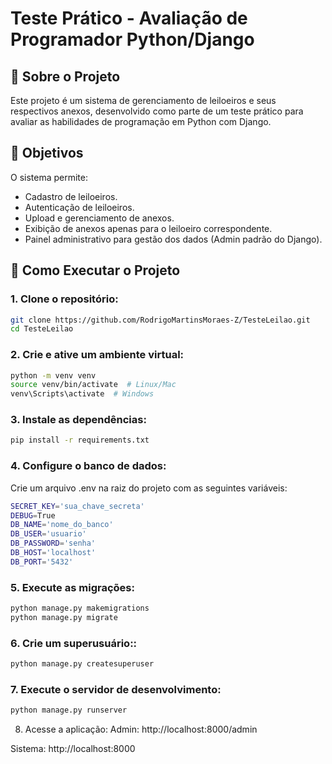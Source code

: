 ﻿# Teste Prático - Avaliação de Programador Python/Django

## 📌 Sobre o Projeto
Este projeto é um sistema de gerenciamento de leiloeiros e seus respectivos anexos, desenvolvido como parte de um teste prático para avaliar as habilidades de programação em Python com Django.

## 🎯 Objetivos
O sistema permite:
- Cadastro de leiloeiros.
- Autenticação de leiloeiros.
- Upload e gerenciamento de anexos.
- Exibição de anexos apenas para o leiloeiro correspondente.
- Painel administrativo para gestão dos dados (Admin padrão do Django).

## 🚀 Como Executar o Projeto

### 1. Clone o repositório:
```sh
git clone https://github.com/RodrigoMartinsMoraes-Z/TesteLeilao.git
cd TesteLeilao
```

### 2. Crie e ative um ambiente virtual:
```sh
python -m venv venv
source venv/bin/activate  # Linux/Mac
venv\Scripts\activate  # Windows
```

### 3. Instale as dependências:
```sh
pip install -r requirements.txt
```

### 4. Configure o banco de dados:
Crie um arquivo .env na raiz do projeto com as seguintes variáveis:
```sh
SECRET_KEY='sua_chave_secreta'
DEBUG=True
DB_NAME='nome_do_banco'
DB_USER='usuario'
DB_PASSWORD='senha'
DB_HOST='localhost'
DB_PORT='5432'
```

### 5. Execute as migrações:
```sh
python manage.py makemigrations
python manage.py migrate
```

### 6. Crie um superusuário::
```sh
python manage.py createsuperuser
```

### 7. Execute o servidor de desenvolvimento:
```sh
python manage.py runserver
```

8. Acesse a aplicação:
Admin: http://localhost:8000/admin

Sistema: http://localhost:8000


